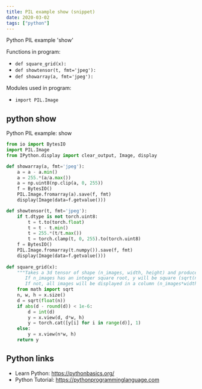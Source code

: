 ```yaml
---
title: PIL example show (snippet)
date: 2020-03-02
tags: ["python"]
---
```

Python PIL example 'show'

Functions in program: 
* `def square_grid(x):`
* `def showtensor(t, fmt='jpeg'):`
* `def showarray(a, fmt='jpeg'):`

Modules used in program: 
* `import PIL.Image`

## python show

Python PIL example: show

```python
from io import BytesIO
import PIL.Image
from IPython.display import clear_output, Image, display

def showarray(a, fmt='jpeg'):
    a = a - a.min()
    a = 255.*(a/a.max())
    a = np.uint8(np.clip(a, 0, 255))
    f = BytesIO()
    PIL.Image.fromarray(a).save(f, fmt)
    display(Image(data=f.getvalue()))

def showtensor(t, fmt='jpeg'):
    if t.dtype is not torch.uint8:
        t = t.to(torch.float)
        t = t - t.min()
        t = 255.*(t/t.max())
        t = torch.clamp(t, 0, 255).to(torch.uint8)
    f = BytesIO()
    PIL.Image.fromarray(t.numpy()).save(f, fmt)
    display(Image(data=f.getvalue()))
    
def square_grid(x):
    """Takes a 3d tensor of shape (n_images, width, height) and produces a grid of those images.
       If n_images has an integer square root, y will be square (sqrt(n_images)*width, sqrt(n_images)*height).
       If not, all images will be displayed in a column (n_images*width, height)."""
    from math import sqrt
    n, w, h = x.size()
    d = sqrt(float(n))
    if abs(d - round(d)) < 1e-6:
        d = int(d)
        y = x.view(d, d*w, h)
        y = torch.cat([y[i] for i in range(d)], 1)
    else:
        y = x.view(n*w, h)
    return y

```

## Python links

- Learn Python: https://pythonbasics.org/
- Python Tutorial: https://pythonprogramminglanguage.com
